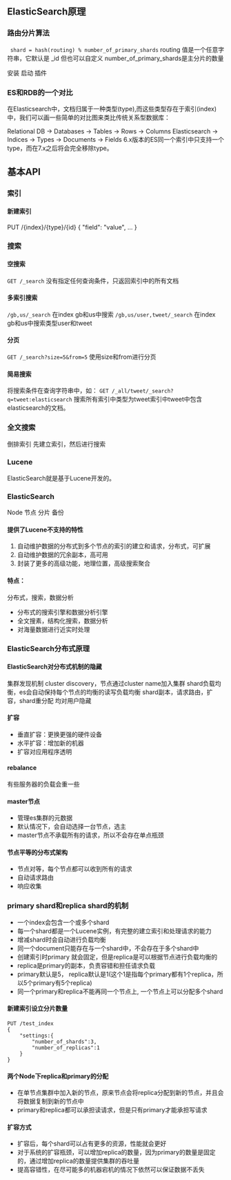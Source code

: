 ## ElasticSearch原理
### 路由分片算法
` shard = hash(routing) % number_of_primary_shards`
routing 值是一个任意字符串，它默认是 _id 但也可以自定义
number_of_primary_shards是主分片的数量

安装
启动
插件

### ES和RDB的一个对比
在Elasticsearch中，文档归属于一种类型(type),而这些类型存在于索引(index)中，我们可以画一些简单的对比图来类比传统关系型数据库：

Relational DB -> Databases -> Tables -> Rows -> Columns
Elasticsearch -> Indices   -> Types  -> Documents -> Fields
6.x版本的ES同一个索引中只支持一个type，而在7.x之后将会完全移除type。


## 基本API
### 索引
#### 新建索引
PUT /{index}/{type}/{id}
{
  "field": "value",
  ...
}

### 搜索
#### 空搜索
`GET /_search` 
没有指定任何查询条件，只返回索引中的所有文档

#### 多索引搜索
`/gb,us/_search` 在index gb和us中搜索
`/gb,us/user,tweet/_search` 在index gb和us中搜索类型user和tweet

#### 分页
`GET /_search?size=5&from=5` 使用size和from进行分页

#### 简易搜索
将搜索条件在查询字符串中，如：
`GET /_all/tweet/_search?q=tweet:elasticsearch` 搜索所有索引中类型为tweet索引中tweet中包含elasticsearch的文档。

### 全文搜索
倒排索引
先建立索引，然后进行搜索
### Lucene
ElasticSearch就是基于Lucene开发的。

### ElasticSearch
Node 节点
分片
备份

#### 提供了Lucene不支持的特性
1. 自动维护数据的分布式到多个节点的索引的建立和请求，分布式，可扩展
2. 自动维护数据的冗余副本，高可用
3. 封装了更多的高级功能，地理位置，高级搜索聚合

#### 特点：
分布式，搜索，数据分析
* 分布式的搜索引擎和数据分析引擎
* 全文搜素，结构化搜索，数据分析
* 对海量数据进行近实时处理

### ElasticSearch分布式原理
#### ElasticSearch对分布式机制的隐藏
集群发现机制 cluster discovery，节点通过cluster name加入集群
shard负载均衡，es会自动保持每个节点的均衡的读写负载均衡
shard副本，请求路由，扩容，shard重分配
均对用户隐藏
#### 扩容
* 垂直扩容：更换更强的硬件设备
* 水平扩容：增加新的机器
* 扩容对应用程序透明
#### rebalance
有些服务器的负载会重一些
#### master节点
* 管理es集群的元数据
* 默认情况下，会自动选择一台节点，选主
* master节点不承载所有的请求，所以不会存在单点瓶颈
#### 节点平等的分布式架构
* 节点对等，每个节点都可以收到所有的请求
* 自动请求路由
* 响应收集

### primary shard和replica shard的机制
* 一个index会包含一个或多个shard
* 每一个shard都是一个Lucene实例，有完整的建立索引和处理请求的能力
* 增减shard时会自动进行负载均衡
* 同一个document只能存在与一个shard中，不会存在于多个shard中
* 创建索引时primary 就会固定，但是replica是可以根据节点进行负载均衡的
* replica是primary的副本，负责容错和担任请求负载
* primary默认是5， replica默认是1(这个1是指每个primary都有1个replica，所以5个primary有5个replica)
* 同一个primary和replica不能再同一个节点上, 一个节点上可以分配多个shard


#### 新建索引设立分片数量
```
PUT /test_index
{
    "settings:{
        "number_of_shards":3,
        "number_of_replicas":1
    }
}
```
#### 两个Node下replica和primary的分配
* 在单节点集群中加入新的节点，原来节点会将replica分配到新的节点，并且会将数据复制到新的节点中
* primary和replica都可以承担读请求，但是只有primary才能承担写请求

#### 扩容方式
* 扩容后，每个shard可以占有更多的资源，性能就会更好
* 对于系统的扩容瓶颈，可以增加replica的数量，因为primary的数量是固定的，通过增加replica的数量提供集群的吞吐量
* 提高容错性，在尽可能多的机器宕机的情况下依然可以保证数据不丢失



